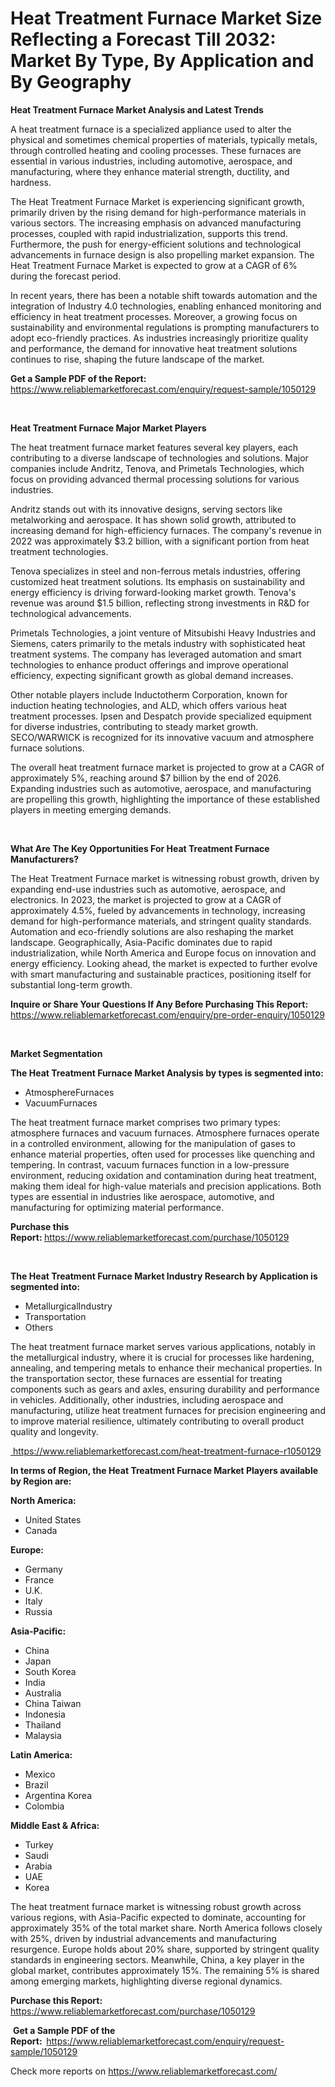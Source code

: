 <p><h1>Heat Treatment Furnace Market Size Reflecting a Forecast Till 2032: Market By Type, By Application and By Geography</h1></p><p><strong>Heat Treatment Furnace Market Analysis and Latest Trends</strong></p>
<p><p>A heat treatment furnace is a specialized appliance used to alter the physical and sometimes chemical properties of materials, typically metals, through controlled heating and cooling processes. These furnaces are essential in various industries, including automotive, aerospace, and manufacturing, where they enhance material strength, ductility, and hardness.</p><p>The Heat Treatment Furnace Market is experiencing significant growth, primarily driven by the rising demand for high-performance materials in various sectors. The increasing emphasis on advanced manufacturing processes, coupled with rapid industrialization, supports this trend. Furthermore, the push for energy-efficient solutions and technological advancements in furnace design is also propelling market expansion. The Heat Treatment Furnace Market is expected to grow at a CAGR of 6% during the forecast period.</p><p>In recent years, there has been a notable shift towards automation and the integration of Industry 4.0 technologies, enabling enhanced monitoring and efficiency in heat treatment processes. Moreover, a growing focus on sustainability and environmental regulations is prompting manufacturers to adopt eco-friendly practices. As industries increasingly prioritize quality and performance, the demand for innovative heat treatment solutions continues to rise, shaping the future landscape of the market.</p></p>
<p><strong>Get a Sample PDF of the Report:&nbsp;</strong> <a href="https://www.reliablemarketforecast.com/enquiry/request-sample/1050129?utm_campaign=2290&utm_medium=2&utm_source=Github&utm_content=ia&utm_term=16022025&utm_id=heat-treatment-furnace">https://www.reliablemarketforecast.com/enquiry/request-sample/1050129</a></p>
<p>&nbsp;</p>
<p><strong>Heat Treatment Furnace Major Market Players</strong></p>
<p><p>The heat treatment furnace market features several key players, each contributing to a diverse landscape of technologies and solutions. Major companies include Andritz, Tenova, and Primetals Technologies, which focus on providing advanced thermal processing solutions for various industries.</p><p>Andritz stands out with its innovative designs, serving sectors like metalworking and aerospace. It has shown solid growth, attributed to increasing demand for high-efficiency furnaces. The company's revenue in 2022 was approximately $3.2 billion, with a significant portion from heat treatment technologies.</p><p>Tenova specializes in steel and non-ferrous metals industries, offering customized heat treatment solutions. Its emphasis on sustainability and energy efficiency is driving forward-looking market growth. Tenova's revenue was around $1.5 billion, reflecting strong investments in R&D for technological advancements.</p><p>Primetals Technologies, a joint venture of Mitsubishi Heavy Industries and Siemens, caters primarily to the metals industry with sophisticated heat treatment systems. The company has leveraged automation and smart technologies to enhance product offerings and improve operational efficiency, expecting significant growth as global demand increases. </p><p>Other notable players include Inductotherm Corporation, known for induction heating technologies, and ALD, which offers various heat treatment processes. Ipsen and Despatch provide specialized equipment for diverse industries, contributing to steady market growth. SECO/WARWICK is recognized for its innovative vacuum and atmosphere furnace solutions.</p><p>The overall heat treatment furnace market is projected to grow at a CAGR of approximately 5%, reaching around $7 billion by the end of 2026. Expanding industries such as automotive, aerospace, and manufacturing are propelling this growth, highlighting the importance of these established players in meeting emerging demands.</p></p>
<p>&nbsp;</p>
<p><strong>What Are The Key Opportunities For Heat Treatment Furnace Manufacturers?</strong></p>
<p><p>The Heat Treatment Furnace market is witnessing robust growth, driven by expanding end-use industries such as automotive, aerospace, and electronics. In 2023, the market is projected to grow at a CAGR of approximately 4.5%, fueled by advancements in technology, increasing demand for high-performance materials, and stringent quality standards. Automation and eco-friendly solutions are also reshaping the market landscape. Geographically, Asia-Pacific dominates due to rapid industrialization, while North America and Europe focus on innovation and energy efficiency. Looking ahead, the market is expected to further evolve with smart manufacturing and sustainable practices, positioning itself for substantial long-term growth.</p></p>
<p><strong>Inquire or Share Your Questions If Any Before Purchasing This Report:</strong> <a href="https://www.reliablemarketforecast.com/enquiry/pre-order-enquiry/1050129?utm_campaign=2290&utm_medium=2&utm_source=Github&utm_content=ia&utm_term=16022025&utm_id=heat-treatment-furnace">https://www.reliablemarketforecast.com/enquiry/pre-order-enquiry/1050129</a></p>
<p>&nbsp;</p>
<p><strong>Market Segmentation</strong></p>
<p><strong>The Heat Treatment Furnace Market Analysis by types is segmented into:</strong></p>
<p><ul><li>AtmosphereFurnaces</li><li>VacuumFurnaces</li></ul></p>
<p><p>The heat treatment furnace market comprises two primary types: atmosphere furnaces and vacuum furnaces. Atmosphere furnaces operate in a controlled environment, allowing for the manipulation of gases to enhance material properties, often used for processes like quenching and tempering. In contrast, vacuum furnaces function in a low-pressure environment, reducing oxidation and contamination during heat treatment, making them ideal for high-value materials and precision applications. Both types are essential in industries like aerospace, automotive, and manufacturing for optimizing material performance.</p></p>
<p><strong>Purchase this Report:&nbsp;</strong><a href="https://www.reliablemarketforecast.com/purchase/1050129?utm_campaign=2290&utm_medium=2&utm_source=Github&utm_content=ia&utm_term=16022025&utm_id=heat-treatment-furnace">https://www.reliablemarketforecast.com/purchase/1050129</a></p>
<p>&nbsp;</p>
<p><strong>The Heat Treatment Furnace Market Industry Research by Application is segmented into:</strong></p>
<p><ul><li>MetallurgicalIndustry</li><li>Transportation</li><li>Others</li></ul></p>
<p><p>The heat treatment furnace market serves various applications, notably in the metallurgical industry, where it is crucial for processes like hardening, annealing, and tempering metals to enhance their mechanical properties. In the transportation sector, these furnaces are essential for treating components such as gears and axles, ensuring durability and performance in vehicles. Additionally, other industries, including aerospace and manufacturing, utilize heat treatment furnaces for precision engineering and to improve material resilience, ultimately contributing to overall product quality and longevity.</p></p>
<p><a href="https://www.reliablemarketforecast.com/heat-treatment-furnace-r1050129?utm_campaign=2290&utm_medium=2&utm_source=Github&utm_content=ia&utm_term=16022025&utm_id=heat-treatment-furnace">&nbsp;https://www.reliablemarketforecast.com/heat-treatment-furnace-r1050129</a></p>
<p><strong>In terms of Region, the Heat Treatment Furnace Market Players available by Region are:</strong></p>
<p>
    <p> <strong> North America: </strong>
        <ul>
            <li>United States</li>
            <li>Canada</li>
        </ul>
        </p> 
    <p> <strong> Europe: </strong>
        <ul>
            <li>Germany</li>
            <li>France</li>
            <li>U.K.</li>
            <li>Italy</li>
            <li>Russia</li>
        </ul>
        </p> 
    <p> <strong> Asia-Pacific: </strong>
        <ul>
            <li>China</li>
            <li>Japan</li>
            <li>South Korea</li>
            <li>India</li>
            <li>Australia</li>
            <li>China Taiwan</li>
            <li>Indonesia</li>
            <li>Thailand</li>
            <li>Malaysia</li>
        </ul>
        </p> 
    <p> <strong> Latin America: </strong>
        <ul>
            <li>Mexico</li>
            <li>Brazil</li>
            <li>Argentina Korea</li>
            <li>Colombia</li>
        </ul>
        </p> 
    <p> <strong> Middle East & Africa: </strong>
        <ul>
            <li>Turkey</li>
            <li>Saudi</li>
            <li>Arabia</li>
            <li>UAE</li>
            <li>Korea</li>
        </ul>
    </p>
    </p>
<p><p>The heat treatment furnace market is witnessing robust growth across various regions, with Asia-Pacific expected to dominate, accounting for approximately 35% of the total market share. North America follows closely with 25%, driven by industrial advancements and manufacturing resurgence. Europe holds about 20% share, supported by stringent quality standards in engineering sectors. Meanwhile, China, a key player in the global market, contributes approximately 15%. The remaining 5% is shared among emerging markets, highlighting diverse regional dynamics.</p></p>
<p><strong>Purchase this Report: </strong><a href="https://www.reliablemarketforecast.com/purchase/1050129?utm_campaign=2290&utm_medium=2&utm_source=Github&utm_content=ia&utm_term=16022025&utm_id=heat-treatment-furnace">https://www.reliablemarketforecast.com/purchase/1050129</a></p>
<p>&nbsp;<strong>Get a Sample PDF of the Report:&nbsp;&nbsp;</strong><a href="https://www.reliablemarketforecast.com/enquiry/request-sample/1050129?utm_campaign=2290&utm_medium=2&utm_source=Github&utm_content=ia&utm_term=16022025&utm_id=heat-treatment-furnace">https://www.reliablemarketforecast.com/enquiry/request-sample/1050129</a></p>
<p><strong></strong></p>
<p>Check more reports on <a href="https://www.reliablemarketforecast.com/?utm_campaign=2290&utm_medium=2&utm_source=Github&utm_content=ia&utm_term=16022025&utm_id=heat-treatment-furnace">https://www.reliablemarketforecast.com/</a></p>